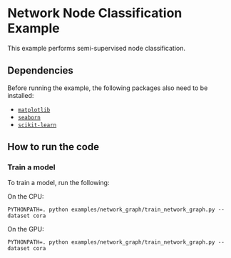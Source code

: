 # Network Node Classification Example

This example performs semi-supervised node classification.

## Dependencies

Before running the example, the following packages also need to be installed:

- [`matplotlib`](https://matplotlib.org/)
- [`seaborn`](https://seaborn.pydata.org/)
- [`scikit-learn`](http://scikit-learn.org/stable/)

## How to run the code

### Train a model

To train a model, run the following:

On the CPU:
```angular2html
PYTHONPATH=. python examples/network_graph/train_network_graph.py --dataset cora
```

On the GPU:
```angular2html
PYTHONPATH=. python examples/network_graph/train_network_graph.py --dataset cora
```
